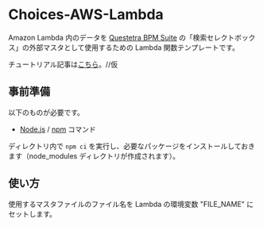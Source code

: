 # Choices-AWS-Lambda
Amazon Lambda 内のデータを [Questetra BPM Suite](https://questetra.com/) の「検索セレクトボックス」の外部マスタとして使用するための 
Lambda 関数テンプレートです。

チュートリアル記事は[こちら](https://support.questetra.com/ja/developer-blog/choices-aws-lambda/)。//仮

## 事前準備
以下のものが必要です。
* [Node.js](https://nodejs.org/) / [npm](https://www.npmjs.com/) コマンド


ディレクトリ内で `npm ci` を実行し、必要なパッケージをインストールしておきます（node_modules ディレクトリが作成されます）。

## 使い方
使用するマスタファイルのファイル名を Lambda の環境変数 "FILE_NAME" にセットします。